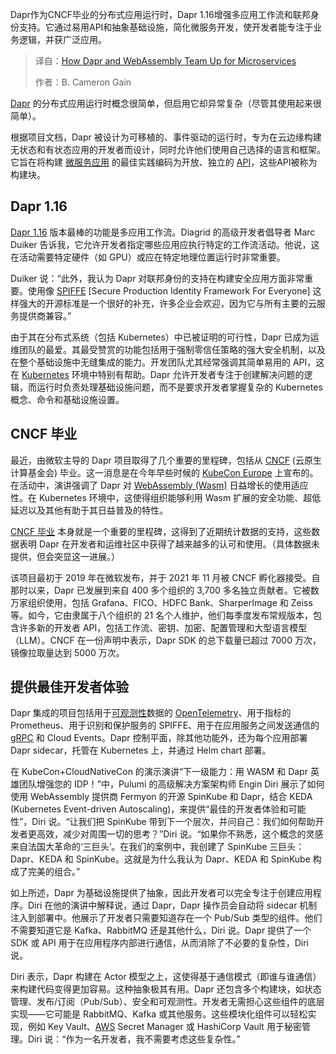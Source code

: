 
<!--
title: Dapr 携手 WebAssembly：微服务新范式
cover: https://cdn.thenewstack.io/media/2025/09/a96a9fc9-curated-lifestyle-_w5riuf9y-4-unsplash.jpg
summary: Dapr作为CNCF毕业的分布式应用运行时，Dapr 1.16增强多应用工作流和联邦身份支持。它通过易用API和抽象基础设施，简化微服务开发，使开发者能专注于业务逻辑，并获广泛应用。
-->

Dapr作为CNCF毕业的分布式应用运行时，Dapr 1.16增强多应用工作流和联邦身份支持。它通过易用API和抽象基础设施，简化微服务开发，使开发者能专注于业务逻辑，并获广泛应用。

> 译自：[How Dapr and WebAssembly Team Up for Microservices](https://thenewstack.io/how-dapr-and-webassembly-team-up-for-microservices/)
> 
> 作者：B. Cameron Gain

[Dapr](https://dapr.io/) 的分布式应用运行时概念很简单，但启用它却异常复杂（尽管其使用起来很简单）。

根据项目文档，Dapr 被设计为可移植的、事件驱动的运行时，专为在云边缘构建无状态和有状态应用的开发者而设计，同时允许他们使用自己选择的语言和框架。它旨在将构建 [微服务应用](https://thenewstack.io/introduction-to-microservices/) 的最佳实践编码为开放、独立的 [API](https://thenewstack.io/what-is-api-management/)，这些API被称为构建块。

## Dapr 1.16

[Dapr 1.16](https://blog.dapr.io/posts/2025/09/16/dapr-v1.16-is-now-available/) 版本最棒的功能是多应用工作流。Diagrid 的高级开发者倡导者 Marc Duiker 告诉我，它允许开发者指定哪些应用应执行特定的工作流活动。他说，这在活动需要特定硬件（如 GPU）或应在特定地理位置运行时非常重要。

Duiker 说：“此外，我认为 Dapr 对联邦身份的支持在构建安全应用方面非常重要。使用像 [SPIFFE](https://spiffe.io/) [Secure Production Identity Framework For Everyone] 这样强大的开源标准是一个很好的补充，许多企业会欢迎，因为它与所有主要的云服务提供商兼容。”

由于其在分布式系统（包括 Kubernetes）中已被证明的可行性，Dapr 已成为运维团队的最爱。其最受赞赏的功能包括用于强制零信任策略的强大安全机制，以及在整个基础设施中无缝集成的能力。开发团队尤其经常强调其简单易用的 API，这在 [Kubernetes](https://thenewstack.io/kubernetes/) 环境中特别有帮助。Dapr 允许开发者专注于创建解决问题的逻辑，而运行时负责处理基础设施问题，而不是要求开发者掌握复杂的 Kubernetes 概念、命令和基础设施设置。

## CNCF 毕业

最近，由微软主导的 Dapr 项目取得了几个重要的里程碑，包括从 [CNCF](https://cncf.io/?utm_content=inline+mention) (云原生计算基金会) 毕业。这一消息是在今年早些时候的 [KubeCon Europe](https://events.linuxfoundation.org/kubecon-cloudnativecon-europe/) 上宣布的。在活动中，演讲强调了 Dapr 对 [WebAssembly (Wasm)](https://thenewstack.io/webassembly/) 日益增长的使用适应性。在 Kubernetes 环境中，这使得组织能够利用 Wasm 扩展的安全功能、超低延迟以及其他有助于其日益普及的特性。

[CNCF 毕业](https://thenewstack.io/dapr-graduates-cncf-and-connects-to-webassembly/) 本身就是一个重要的里程碑，这得到了近期统计数据的支持，这些数据表明 Dapr 在开发者和运维社区中获得了越来越多的认可和使用。（具体数据未提供，但会突显这一进展。）

该项目最初于 2019 年在微软发布，并于 2021 年 11 月被 CNCF 孵化器接受。自那时以来，Dapr 已发展到来自 400 多个组织的 3,700 多名独立贡献者。它被数万家组织使用，包括 Grafana、FICO、HDFC Bank、SharperImage 和 Zeiss 等。如今，它由隶属于八个组织的 21 名个人维护，他们每季度发布常规版本，包含许多新的开发者 API，包括工作流、密钥、加密、配置管理和大型语言模型（LLM）。CNCF 在一份声明中表示，Dapr SDK 的总下载量已超过 7000 万次，镜像拉取量达到 5000 万次。

## 提供最佳开发者体验

Dapr 集成的项目包括用于[可观测性](https://thenewstack.io/introduction-to-observability/)数据的 [OpenTelemetry](https://thenewstack.io/what-is-opentelemetry/)、用于指标的 Prometheus、用于识别和保护服务的 SPIFFE、用于在应用服务之间发送通信的 [gRPC](https://thenewstack.io/grpc-a-deep-dive-into-the-communication-pattern/) 和 Cloud Events。Dapr 控制平面，除其他功能外，还为每个应用部署 Dapr sidecar，托管在 Kubernetes 上，并通过 Helm chart 部署。

在 KubeCon+CloudNativeCon 的演示演讲“下一级能力：用 WASM 和 Dapr 英雄团队增强您的 IDP！”中，Pulumi 的高级解决方案架构师 Engin Diri 展示了如何使用 WebAssembly 提供商 Fermyon 的开源 SpinKube 和 Dapr，结合 KEDA (Kubernetes Event-driven Autoscaling)，来提供“最佳的开发者体验和可能性”，Diri 说。“让我们把 SpinKube 带到下一个层次，并问自己：我们如何帮助开发者更高效，减少对周围一切的思考？”Diri 说。“如果你不熟悉，这个概念的灵感来自法国大革命的‘三巨头’。在我们的案例中，我创建了 SpinKube 三巨头：Dapr、KEDA 和 SpinKube。这就是为什么我认为 Dapr、KEDA 和 SpinKube 构成了完美的组合。”

如上所述，Dapr 为基础设施提供了抽象，因此开发者可以完全专注于创建应用程序。Diri 在他的演讲中解释说，通过 Dapr，Dapr 操作员会自动将 sidecar 机制注入到部署中。他展示了开发者只需要知道存在一个 Pub/Sub 类型的组件。他们不需要知道它是 Kafka、RabbitMQ 还是其他什么，Diri 说。Dapr 提供了一个 SDK 或 API 用于在应用程序内部进行通信，从而消除了不必要的复杂性，Diri 说。

Diri 表示，Dapr 构建在 Actor 模型之上，这使得基于通信模式（即谁与谁通信）来构建代码变得更加容易。这种抽象极其有用。Dapr 还包含多个构建块，如状态管理、发布/订阅（Pub/Sub）、安全和可观测性。开发者无需担心这些组件的底层实现——它可能是 RabbitMQ、Kafka 或其他服务。这些模块化组件可以轻松实现，例如 Key Vault、[AWS](https://aws.amazon.com/?utm_content=inline+mention) Secret Manager 或 HashiCorp Vault 用于秘密管理。Diri 说：“作为一名开发者，我不需要考虑这些复杂性。”